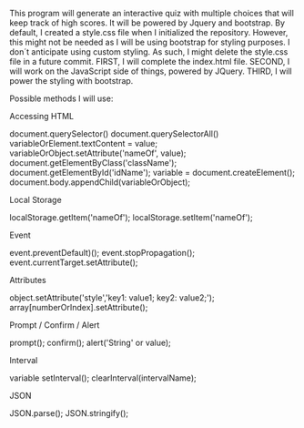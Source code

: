 This program will generate an interactive quiz with multiple choices that will keep track of high scores.
It will be powered by Jquery and bootstrap.
By default, I created a style.css file when I initialized the repository. However, this might not be needed as I will be using bootstrap for styling purposes. I don´t anticipate using custom styling.
As such, I might delete the style.css file in a future commit.
FIRST, I will complete the index.html file.
SECOND, I will work on the JavaScript side of things, powered by JQuery.
THIRD, I will power the styling with bootstrap.

Possible methods I will use:

Accessing HTML

document.querySelector()
document.querySelectorAll()
variableOrElement.textContent = value;
variableOrObject.setAttribute('nameOf', value);
document.getElementByClass('className');
document.getElementById('idName');
variable = document.createElement();
document.body.appendChild(variableOrObject);

Local Storage

localStorage.getItem('nameOf');
localStorage.setItem('nameOf');

Event

event.preventDefault)();
event.stopPropagation();
event.currentTarget.setAttribute();

Attributes

object.setAttribute('style','key1: value1; key2: value2;');
array[numberOrIndex].setAttribute();

Prompt / Confirm / Alert

prompt();
confirm();
alert('String' or value);

Interval

variable setInterval();
clearInterval(intervalName);

JSON

JSON.parse();
JSON.stringify();